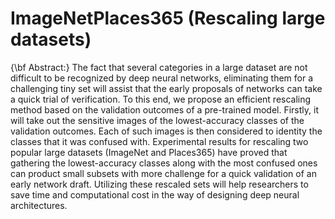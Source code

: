 # ImageNetPlaces365 (Rescaling large datasets)
{\bf Abstract:} The fact that several categories in a large dataset are not difficult to be recognized by
deep neural networks, eliminating them for a challenging tiny set will assist that the early
proposals of networks can take a quick trial of verification. To this end, we propose
an efficient rescaling method based on the validation outcomes of a pre-trained model.
Firstly, it will take out the sensitive images of the lowest-accuracy classes of the validation
outcomes. Each of such images is then considered to identity the classes that it was
confused with. Experimental results for rescaling two popular large datasets (ImageNet
and Places365) have proved that gathering the lowest-accuracy classes along with the
most confused ones can product small subsets with more challenge for a quick validation
of an early network draft. Utilizing these rescaled sets will help researchers to save time
and computational cost in the way of designing deep neural architectures.
